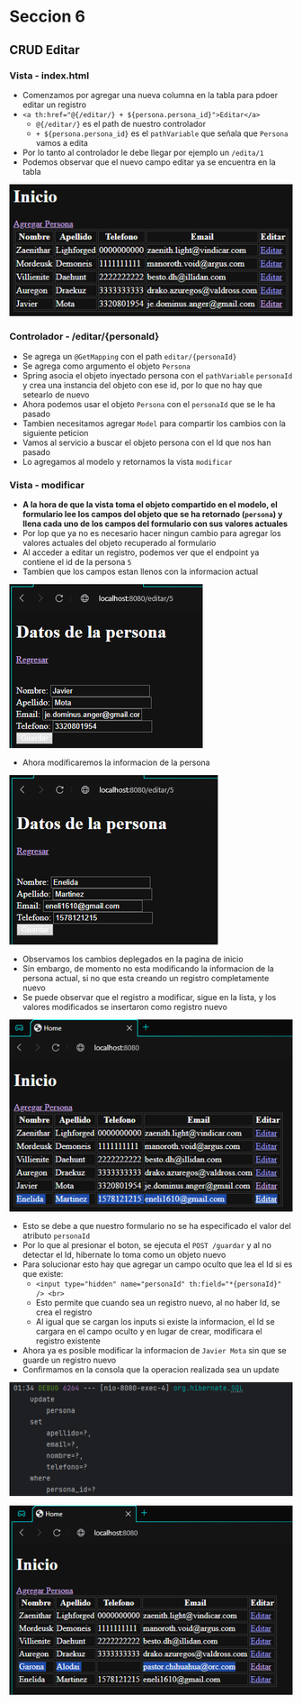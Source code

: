 # Seccion 6
## CRUD Editar

### Vista - index.html
- Comenzamos por agregar una nueva columna en la tabla para pdoer editar un registro
- `<a th:href="@{/editar/} + ${persona.persona_id}">Editar</a>`
  - `@{/editar/}` es el path de nuestro controlador
  - `+ ${persona.persona_id}` es el `pathVariable` que señala que `Persona` vamos a edita
- Por lo tanto al controlador le debe llegar por ejemplo un `/edita/1`
- Podemos observar que el nuevo campo editar ya se encuentra en la tabla

![img.png](img.png)

### Controlador - /editar/{personaId}
- Se agrega un `@GetMapping` con el path `editar/{personaId}`
- Se agrega como argumento el objeto `Persona`
- Spring asocia el objeto inyectado persona con el `pathVariable` `personaId` y crea una instancia del objeto con ese id, por lo que no hay que setearlo de nuevo
- Ahora podemos usar el objeto `Persona` con el `personaId` que se le ha pasado
- Tambien necesitamos agregar `Model` para compartir los cambios con la siguiente peticion
- Vamos al servicio a buscar el objeto persona con el Id que nos han pasado
- Lo agregamos al modelo y retornamos la vista `modificar`

### Vista - modificar
- **A la hora de que la vista toma el objeto compartido en el modelo, el formulario lee los campos del objeto que se ha retornado (`persona`) y llena cada uno de los campos del formulario con sus valores actuales**
- Por lop que ya no es necesario hacer ningun cambio para agregar los valores actuales del objeto recuperado al formulario
- Al acceder a editar un registro, podemos ver que el endpoint ya contiene el id de la persona `5`
- Tambien que los campos estan llenos con la informacion actual

![img_1.png](img_1.png)

- Ahora modificaremos la informacion de la persona

![img_2.png](img_2.png)

- Observamos los cambios deplegados en la pagina de inicio
- Sin embargo, de momento no esta modificando la informacion de la persona actual, si no que esta creando un registro completamente nuevo
- Se puede observar que el registro a modificar, sigue en la lista, y los valores modificados se insertaron como registro nuevo

![img_3.png](img_3.png)

- Esto se debe a que nuestro formulario no se ha especificado el valor del atributo `personaId`
- Por lo que al presionar el boton, se ejecuta el `POST /guardar` y al no detectar el Id, hibernate lo toma como un objeto nuevo
- Para solucionar esto hay que agregar un campo oculto que lea el Id si es que existe:
  - `<input type="hidden" name="personaId" th:field="*{personaId}" /> <br>`
  - Esto permite que cuando sea un registro nuevo, al no haber Id, se crea el registro
  - Al igual que se cargan los inputs si existe la informacion, el Id se cargara en el campo oculto y en lugar de crear, modificara el registro existente
- Ahora ya es posible modificar la informacion de `Javier Mota` sin que se guarde un registro nuevo
- Confirmamos en la consola que la operacion realizada sea un update

![img_5.png](img_5.png)

![img_4.png](img_4.png)
